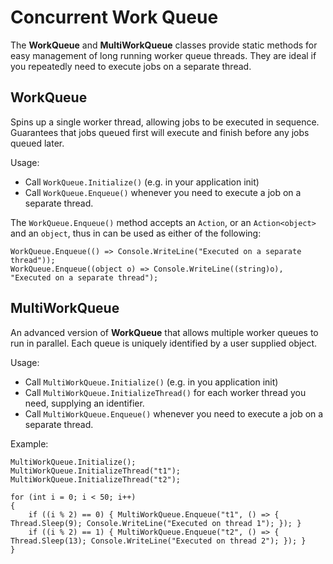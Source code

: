 # Concurrent Work Queue
The **WorkQueue** and **MultiWorkQueue** classes provide static methods for easy management of long running worker queue threads. They are ideal if you repeatedly need to execute jobs on a separate thread.


## WorkQueue
Spins up a single worker thread, allowing jobs to be executed in sequence. Guarantees that jobs queued first will execute and finish before any jobs queued later.

Usage:
 - Call `WorkQueue.Initialize()` (e.g. in your application init)
 - Call `WorkQueue.Enqueue()` whenever you need to execute a job on a separate thread.

The `WorkQueue.Enqueue()` method accepts an `Action`, or an `Action<object>` and an `object`, thus in can be used as either of the following:
```
WorkQueue.Enqueue(() => Console.WriteLine("Executed on a separate thread"));
WorkQueue.Enqueue((object o) => Console.WriteLine((string)o), "Executed on a separate thread");
```


## MultiWorkQueue
An advanced version of **WorkQueue** that allows multiple worker queues to run in parallel. Each queue is uniquely identified by a user supplied object.

Usage:
 - Call `MultiWorkQueue.Initialize()` (e.g. in you application init)
 - Call `MultiWorkQueue.InitializeThread()` for each worker thread you need, supplying an identifier.
 - Call `MultiWorkQueue.Enqueue()` whenever you need to execute a job on a separate thread.

Example:
```
MultiWorkQueue.Initialize();
MultiWorkQueue.InitializeThread("t1");
MultiWorkQueue.InitializeThread("t2");

for (int i = 0; i < 50; i++)
{
    if ((i % 2) == 0) { MultiWorkQueue.Enqueue("t1", () => { Thread.Sleep(9); Console.WriteLine("Executed on thread 1"); }); }
    if ((i % 2) == 1) { MultiWorkQueue.Enqueue("t2", () => { Thread.Sleep(13); Console.WriteLine("Executed on thread 2"); }); }
}
```
